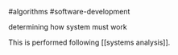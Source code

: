 
#algorithms #software-development 

determining how system must work

This is performed following [[systems analysis]].

